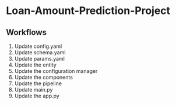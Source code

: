 # Loan-Amount-Prediction-Project

## Workflows

1. Update config.yaml
2. Update schema.yaml
3. Update params.yaml
4. Update the entity
5. Update the configuration manager
6. Update the components
7. Update the pipeline
8. Update main.py
9. Update the app.py